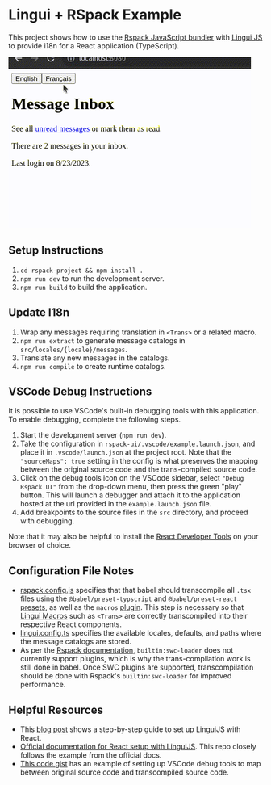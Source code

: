 # Lingui + RSpack Example

This project shows how to use the [Rspack JavaScript bundler](https://www.rspack.dev/guide/introduction.html) with [Lingui JS](https://lingui.dev/) to provide i18n for a React application (TypeScript).

![lingui-rspack-i18n-demo](demo.gif)

## Setup Instructions

1. `cd rspack-project && npm install .`
2. `npm run dev` to run the development server.
3. `npm run build` to build the application.

## Update I18n

1. Wrap any messages requiring translation in `<Trans>` or a related macro.
2. `npm run extract` to generate message catalogs in `src/locales/{locale}/messages`.
3. Translate any new messages in the catalogs.
4. `npm run compile` to create runtime catalogs.

## VSCode Debug Instructions

It is possible to use VSCode's built-in debugging tools with this application. To enable debugging, complete the following steps.

1. Start the development server (`npm run dev`).
2. Take the configuration in `rspack-ui/.vscode/example.launch.json`, and place it in `.vscode/launch.json` at the project root. Note that the `"sourceMaps": true` setting in the config is what preserves the mapping between the original source code and the trans-compiled source code.
3. Click on the debug tools icon on the VSCode sidebar, select `"Debug Rspack UI"` from the drop-down menu, then press the green "play" button. This will launch a debugger and attach it to the application hosted at the url provided in the `example.launch.json` file.
4. Add breakpoints to the source files in the `src` directory, and proceed with debugging.

Note that it may also be helpful to install the [React Developer Tools](https://chrome.google.com/webstore/detail/react-developer-tools/fmkadmapgofadopljbjfkapdkoienihi) on your browser of choice.

## Configuration File Notes

- [rspack.config.js](./rspack-project/rspack.config.js) specifies that that babel should transcompile all `.tsx` files using the `@babel/preset-typscript` and `@babel/preset-react` [presets](https://babeljs.io/docs/presets), as well as the `macros` [plugin](https://babeljs.io/docs/plugins). This step is necessary so that [Lingui Macros](https://lingui.dev/ref/macro) such as `<Trans>` are correctly transcompiled into their respective React components.
- [lingui.config.ts](./rspack-project/lingui.config.ts) specifies the available locales, defaults, and paths where the message catalogs are stored.
- As per the [Rspack documentation](https://www.rspack.dev/guide/loader.html#builtinswc-loader), `builtin:swc-loader` does not currently support plugins, which is why the trans-compilation work is still done in babel. Once SWC plugins are supported, transcompilation should be done with Rspack's `builtin:swc-loader` for improved performance.

## Helpful Resources

- This [blog post](https://betterprogramming.pub/react-app-internationalization-with-linguijs-9486ccd80e07) shows a step-by-step guide to set up LinguiJS with React.
- [Official documentation for React setup with LinguiJS](https://lingui.dev/tutorials/react). This repo closely follows the example from the official docs.
- [This code gist](https://gist.github.com/jarshwah/389f93f2282a165563990ed60f2b6d6c) has an example of setting up VSCode debug tools to map between original source code and transcompiled source code.